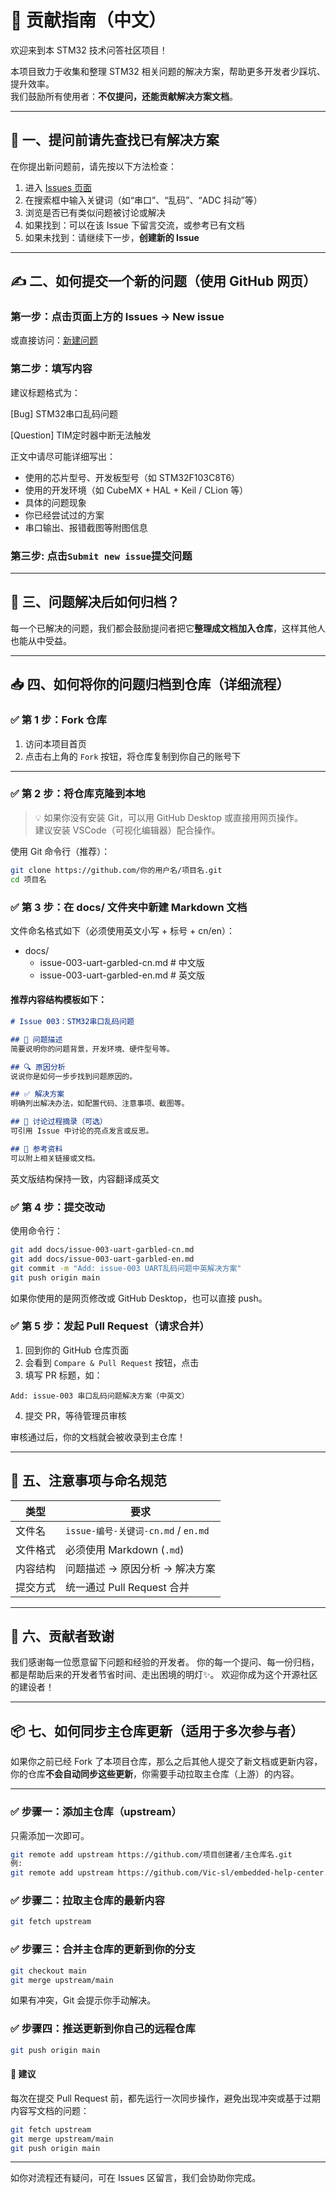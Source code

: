 # 🤝 贡献指南（中文）

欢迎来到本 STM32 技术问答社区项目！

本项目致力于收集和整理 STM32 相关问题的解决方案，帮助更多开发者少踩坑、提升效率。  
我们鼓励所有使用者：**不仅提问，还能贡献解决方案文档**。

---

## 📌 一、提问前请先查找已有解决方案

在你提出新问题前，请先按以下方法检查：

1. 进入 [Issues 页面](https://github.com/Vic-sl/embedded-help-center/issues)
2. 在搜索框中输入关键词（如“串口”、“乱码”、“ADC 抖动”等）
3. 浏览是否已有类似问题被讨论或解决
4. 如果找到：可以在该 Issue 下留言交流，或参考已有文档
5. 如果未找到：请继续下一步，**创建新的 Issue**

---

## ✍️ 二、如何提交一个新的问题（使用 GitHub 网页）

### 第一步：点击页面上方的 **Issues → New issue**

或直接访问：[新建问题](https://github.com/Vic-sl/embedded-help-center/issues/new)

### 第二步：填写内容

建议标题格式为：

[Bug] STM32串口乱码问题

[Question] TIM定时器中断无法触发

正文中请尽可能详细写出：

- 使用的芯片型号、开发板型号（如 STM32F103C8T6）
- 使用的开发环境（如 CubeMX + HAL + Keil / CLion 等）
- 具体的问题现象
- 你已经尝试过的方案
- 串口输出、报错截图等附图信息

### 第三步: 点击`Submit new issue`提交问题

---

## 🧠 三、问题解决后如何归档？

每一个已解决的问题，我们都会鼓励提问者把它**整理成文档加入仓库**，这样其他人也能从中受益。

---

## 📥 四、如何将你的问题归档到仓库（详细流程）

### ✅ 第 1 步：Fork 仓库

1. 访问本项目首页  
2. 点击右上角的 `Fork` 按钮，将仓库复制到你自己的账号下

---

### ✅ 第 2 步：将仓库克隆到本地

> 💡 如果你没有安装 Git，可以用 GitHub Desktop 或直接用网页操作。  
> 建议安装 VSCode（可视化编辑器）配合操作。

使用 Git 命令行（推荐）：

```bash
git clone https://github.com/你的用户名/项目名.git
cd 项目名
```

### ✅ 第 3 步：在 docs/ 文件夹中新建 Markdown 文档
文件命名格式如下（必须使用英文小写 + 标号 + cn/en）：

- docs/
  - issue-003-uart-garbled-cn.md   # 中文版
  - issue-003-uart-garbled-en.md   # 英文版

#### 推荐内容结构模板如下：
```markdown
# Issue 003：STM32串口乱码问题

## 📌 问题描述
简要说明你的问题背景，开发环境、硬件型号等。

## 🔍 原因分析
说说你是如何一步步找到问题原因的。

## ✅ 解决方案
明确列出解决办法，如配置代码、注意事项、截图等。

## 💬 讨论过程摘录（可选）
可引用 Issue 中讨论的亮点发言或反思。

## 🔗 参考资料
可以附上相关链接或文档。
```
英文版结构保持一致，内容翻译成英文

### ✅ 第 4 步：提交改动

使用命令行：

```bash
git add docs/issue-003-uart-garbled-cn.md
git add docs/issue-003-uart-garbled-en.md
git commit -m "Add: issue-003 UART乱码问题中英解决方案"
git push origin main
```

如果你使用的是网页修改或 GitHub Desktop，也可以直接 push。

### ✅ 第 5 步：发起 Pull Request（请求合并）

1. 回到你的 GitHub 仓库页面
2. 会看到 `Compare & Pull Request` 按钮，点击
3. 填写 PR 标题，如：

```
Add: issue-003 串口乱码问题解决方案（中英文）
```

4. 提交 PR，等待管理员审核

审核通过后，你的文档就会被收录到主仓库！

---

## 📎 五、注意事项与命名规范

| 类型     | 要求                                |
| -------- | ----------------------------------- |
| 文件名   | `issue-编号-关键词-cn.md` / `en.md` |
| 文件格式 | 必须使用 Markdown (`.md`)           |
| 内容结构 | 问题描述 → 原因分析 → 解决方案      |
| 提交方式 | 统一通过 Pull Request 合并          |

---

## 🎉 六、贡献者致谢
我们感谢每一位愿意留下问题和经验的开发者。
你的每一个提问、每一份归档，都是帮助后来的开发者节省时间、走出困境的明灯✨。
欢迎你成为这个开源社区的建设者！

---

## 📦 七、如何同步主仓库更新（适用于多次参与者）

如果你之前已经 Fork 了本项目仓库，那么之后其他人提交了新文档或更新内容，你的仓库**不会自动同步这些更新**，你需要手动拉取主仓库（上游）的内容。

---

### ✅ 步骤一：添加主仓库（upstream）

只需添加一次即可。

```bash
git remote add upstream https://github.com/项目创建者/主仓库名.git
例:
git remote add upstream https://github.com/Vic-sl/embedded-help-center.git
```

### ✅ 步骤二：拉取主仓库的最新内容

```bash
git fetch upstream

```

### ✅ 步骤三：合并主仓库的更新到你的分支

```bash
git checkout main
git merge upstream/main
```

如果有冲突，Git 会提示你手动解决。

### ✅ 步骤四：推送更新到你自己的远程仓库

```bash
git push origin main
```

#### 🔁 建议

每次在提交 Pull Request 前，都先运行一次同步操作，避免出现冲突或基于过期内容写文档的问题：

```bash
git fetch upstream
git merge upstream/main
git push origin main
```

---


如你对流程还有疑问，可在 Issues 区留言，我们会协助你完成。